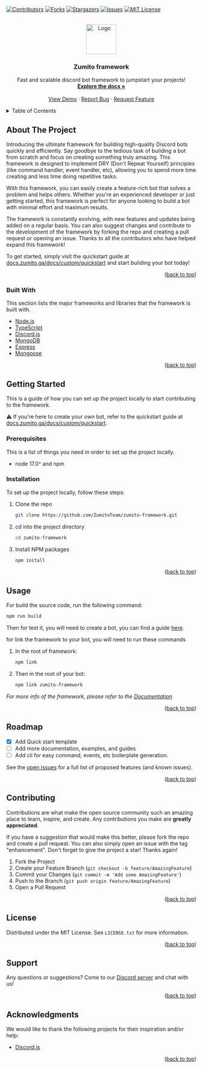 <a name="readme-top"></a>


<!-- PROJECT SHIELDS -->
[![Contributors][contributors-shield]][contributors-url]
[![Forks][forks-shield]][forks-url]
[![Stargazers][stars-shield]][stars-url]
[![Issues][issues-shield]][issues-url]
[![MIT License][license-shield]][license-url]



<!-- PROJECT LOGO -->
<br />
<div align="center">
  <a href="https://github.com/ZumitoTeam/zumito-framework">
    <img src="https://media.discordapp.net/attachments/964297459327184906/1066399583896342649/d05ce5c0de25fd9afb4f5492f31f21fe.png" alt="Logo" width="80" height="80">
  </a>

  <h3 align="center">Zumito framework</h3>

  <p align="center">
    Fast and scalable discord bot framework to jumpstart your projects!
    <br />
    <a href="https://docs.zumito.ga/"><strong>Explore the docs »</strong></a>
    <br />
    <br />
    <a href="https://zumito.ga">View Demo</a>
    ·
    <a href="https://github.com/ZumitoTeam/zumito-framework/issues">Report Bug</a>
    ·
    <a href="https://github.com/ZumitoTeam/zumito-framework/issues">Request Feature</a>
  </p>
</div>



<!-- TABLE OF CONTENTS -->
<details>
  <summary>Table of Contents</summary>
  <ol>
    <li>
      <a href="#about-the-project">About The Project</a>
      <ul>
        <li><a href="#built-with">Built With</a></li>
      </ul>
    </li>
    <li>
      <a href="#getting-started">Getting Started</a>
      <ul>
        <li><a href="#prerequisites">Prerequisites</a></li>
        <li><a href="#installation">Installation</a></li>
      </ul>
    </li>
    <li><a href="#usage">Usage</a></li>
    <li><a href="#roadmap">Roadmap</a></li>
    <li><a href="#contributing">Contributing</a></li>
    <li><a href="#license">License</a></li>
    <li><a href="#contact">Contact</a></li>
    <li><a href="#acknowledgments">Acknowledgments</a></li>
  </ol>
</details>



<!-- ABOUT THE PROJECT -->
## About The Project

Introducing the ultimate framework for building high-quality Discord bots quickly and efficiently. Say goodbye to the tedious task of building a bot from scratch and focus on creating something truly amazing. This framework is designed to implement DRY (Don't Repeat Yourself) principles (like command handler, event handler, etc), allowing you to spend more time creating and less time doing repetitive tasks.

With this framework, you can easily create a feature-rich bot that solves a problem and helps others. Whether you're an experienced developer or just getting started, this framework is perfect for anyone looking to build a bot with minimal effort and maximum results.

The framework is constantly evolving, with new features and updates being added on a regular basis. You can also suggest changes and contribute to the development of the framework by forking the repo and creating a pull request or opening an issue. Thanks to all the contributors who have helped expand this framework!

To get started, simply visit the quickstart guide at [docs.zumito.ga/docs/custom/quickstart](https://docs.zumito.ga/docs/custom/quickstart) and start building your bot today!

<p align="right">(<a href="#readme-top">back to top</a>)</p>



### Built With

This section lists the major frameworks and libraries that the framework is built with.

* [Node.js](https://nodejs.org/en/)
* [TypeScript](https://www.typescriptlang.org/)
* [Discord.js](https://discord.js.org/#/)
* [MongoDB](https://www.mongodb.com/)
* [Express](https://expressjs.com/)
* [Mongoose](https://mongoosejs.com/)

<p align="right">(<a href="#readme-top">back to top</a>)</p>



<!-- GETTING STARTED -->
## Getting Started

This is a guide of how you can set up the project locally to start contributing to the framework. 

:warning: If you're here to create your own bot, refer to the quickstart guide at [docs.zumito.ga/docs/custom/quickstart](https://docs.zumito.ga/docs/custom/quickstart).

### Prerequisites

This is a list of things you need in order to set up the project locally.
* node 17.0^ and npm

### Installation

To set up the project locally, follow these steps:

1. Clone the repo
   ```sh
   git clone https://github.com/ZumitoTeam/zumito-framework.git
   ```
2. cd into the project directory
   ```sh
   cd zumito-framework
   ```
3. Install NPM packages
   ```sh
   npm install
   ```

<p align="right">(<a href="#readme-top">back to top</a>)</p>



<!-- USAGE EXAMPLES -->
## Usage

For build the source code, run the following command:

```sh
npm run build
```

Then for test it, you will need to create a bot, you can find a guide [here](https://docs.zumito.ga/docs/custom/quickstart).

for link the framework to your bot, you will need to run these commands
1. In the root of framework:
    ```sh
    npm link
    ```

2. Then in the root of your bot:
    ```sh
    npm link zumito-framework
    ```

_For more info of the framework, please refer to the [Documentation](https://docs.zumito.ga/docs/category/zumito-framework)_

<p align="right">(<a href="#readme-top">back to top</a>)</p>



<!-- ROADMAP -->
## Roadmap

- [X] Add Quick start template
- [ ] Add more documentation, examples, and guides
- [ ] Add cli for easy command, events, etc boilerplate generation.

See the [open issues](https://github.com/ZumitoTeam/zumito-framework/issues) for a full list of proposed features (and known issues).

<p align="right">(<a href="#readme-top">back to top</a>)</p>



<!-- CONTRIBUTING -->
## Contributing

Contributions are what make the open source community such an amazing place to learn, inspire, and create. Any contributions you make are **greatly appreciated**.

If you have a suggestion that would make this better, please fork the repo and create a pull request. You can also simply open an issue with the tag "enhancement".
Don't forget to give the project a star! Thanks again!

1. Fork the Project
2. Create your Feature Branch (`git checkout -b feature/AmazingFeature`)
3. Commit your Changes (`git commit -m 'Add some AmazingFeature'`)
4. Push to the Branch (`git push origin feature/AmazingFeature`)
5. Open a Pull Request

<p align="right">(<a href="#readme-top">back to top</a>)</p>



<!-- LICENSE -->
## License

Distributed under the MIT License. See `LICENSE.txt` for more information.

<p align="right">(<a href="#readme-top">back to top</a>)</p>



<!-- SUPORT -->
## Support

Any questions or suggestions? Come to our [Discord server](https://discord.gg/rFywZxgsyF) and chat with us!

<p align="right">(<a href="#readme-top">back to top</a>)</p>



<!-- ACKNOWLEDGMENTS -->
## Acknowledgments

We would like to thank the following projects for their inspiration and/or help:

* [Discord.js](https://discord.js.org)

<p align="right">(<a href="#readme-top">back to top</a>)</p>



<!-- MARKDOWN LINKS & IMAGES -->
<!-- https://www.markdownguide.org/basic-syntax/#reference-style-links -->
[contributors-shield]: https://img.shields.io/github/contributors/ZumitoTeam/zumito-framework.svg?style=for-the-badge
[contributors-url]: https://github.com/ZumitoTeam/zumito-framework/graphs/contributors
[forks-shield]: https://img.shields.io/github/forks/ZumitoTeam/zumito-framework.svg?style=for-the-badge
[forks-url]: https://github.com/ZumitoTeam/zumito-framework/network/members
[stars-shield]: https://img.shields.io/github/stars/ZumitoTeam/zumito-framework.svg?style=for-the-badge
[stars-url]: https://github.com/ZumitoTeam/zumito-framework/stargazers
[issues-shield]: https://img.shields.io/github/issues/ZumitoTeam/zumito-framework.svg?style=for-the-badge
[issues-url]: https://github.com/ZumitoTeam/zumito-framework/issues
[license-shield]: https://img.shields.io/github/license/ZumitoTeam/zumito-framework.svg?style=for-the-badge
[license-url]: https://github.com/ZumitoTeam/zumito-framework/blob/master/LICENSE.txt